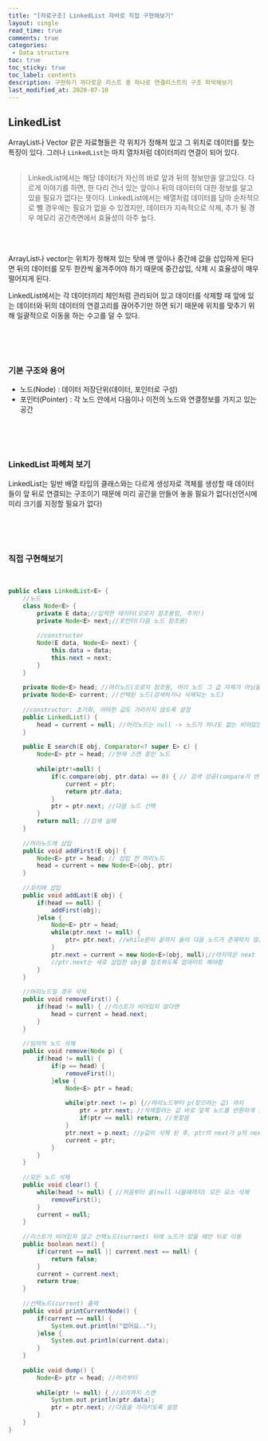 ```yaml
---
title: "[자료구조] LinkedList 자바로 직접 구현해보기"
layout: single    
read_time: true    
comments: true   
categories: 
 - Data structure  
toc: true    
toc_sticky: true    
toc_label: contents    
description: 구현하기 까다로운 리스트 중 하나로 연결리스트의 구조 파악해보기
last_modified_at: 2020-07-10       
---
```


## LinkedList
ArrayList나 Vector 같은 자료형들은 각 위치가 정해져 있고 그 위치로 데이터를 찾는 특징이 있다. 
그러나 `LinkedList`는 마치 열차처럼 데이터끼리 연결이 되어 있다. 
<br>
<br>

> LinkedList에서는 해당 데이터가 자신의 바로 앞과 뒤의 정보만을 알고있다.
> 다르게 이야기를 하면, 한 다리 건너 있는 앞이나 뒤의 데이터의 대한 정보를 
> 알고 있을 필요가 없다는 뜻이다. 
> LinkedList에서는 배열처럼 데이터를 담아 순차적으로 뺄 경우에는 필요가 없을 수 있겠지만, 
> 데이터가 지속적으로 삭제, 추가 될 경우 메모리 공간측면에서 효율성이 아주 높다. 

<br>
<br>

ArrayList나 vector는 위치가 정해져 있는 탓에 맨 앞이나 중간에 값을 삽입하게 된다면 
뒤의 데이터를 모두 한칸씩 옮겨주어야 하기 때문에 중간삽입, 삭제 시 효율성이 매우 떨어지게 된다. 
<br>

LinkedList에서는 각 데이터끼리 체인처럼 관리되어 있고 데이터를 삭제할 때 앞에 있는 데이터와 
뒤의 데이터의 연결고리를 끊어주기만 하면 되기 때문에 위치를 맞추기 위해 일괄적으로 이동을 하는 
수고를 덜 수 있다. 

<br>
<br>
<br>

### 기본 구조와 용어

- 노드(Node) : 데이터 저장단위(데이터, 포인터로 구성)
- 포인터(Pointer) : 각 노드 안에서 다음이나 이전의 노드와 연결정보를 가지고 있는 공간

<br>
<br>
<br>


### LinkedList 파헤쳐 보기

LinkedList는 일반 배열 타입의 클래스와는 다르게 생성자로 객체를 생성할 때 데이터들이 앞 뒤로 
연결되는 구조이기 때문에 미리 공간을 만들어 놓을 필요가 없다(선언시에 미리 크기를 지정할 필요가 없다)

<br>
<br>
<br>



### 직접 구현해보기

<br>

```java
public class LinkedList<E> {
    //노드
    class Node<E> {
        private E data;//입력한 데이터(오로지 참조용임, 주의!)
        private Node<E> next;//포인터(다음 노드 참조용)
    	
        //constructor
    	Node(E data, Node<E> next) {
        	this.data = data; 
	        this.next = next; 
    	}
    }
    
    private Node<E> head; //머리노드(오로지 참조용, 머리 노드 그 값 자체가 아님을 주의)
    private Node<E> current; //선택된 노드(검색하거나 삭제되는 노드)
	
    //constructor: 초기화, 어떠한 값도 가리키지 않도록 설정
    public LinkedList() {
        head = current = null; //머리노드는 null -> 노드가 하나도 없는 비어있는 연결리스트 생성
    }
    
    public E search(E obj, Comparator<? super E> c) {
        Node<E> ptr = head; //현재 스캔 중인 노드
        
        while(ptr!=null) {
            if(c.compare(obj, ptr.data) == 0) { // 검색 성공(compare가 반환하는 0은 성공)
                current = ptr;
                return ptr.data;
            }
            ptr = ptr.next; //다음 노드 선택
        }
        return null; //검색 실패 
    }
    
    //머리노드에 삽입
    public void addFirst(E obj) {
        Node<E> ptr = head; // 삽입 전 머리노드
        head = current = new Node<E>(obj, ptr)
    }
    
    //꼬리에 삽입
    public void addLast(E obj) {
        if(head == null) {
            addFirst(obj);
        }else {
            Node<E> ptr = head;
            while(ptr.next != null) { 
                ptr= ptr.next; //while문이 끝까지 돌아 다음 노드가 존재하지 않는다면 ptr은 맨 마지막 노드를 가리키게됨
            }
            ptr.next = current = new Node<E>(obj, null);//마지막은 next 값이 null이어야함(참조하는 값이 없어서)
            //ptr.next는 새로 삽입한 obj를 참조하도록 업데이트 해야함
        }
    }
    
    //머리노드일 경우 삭제
    public void removeFirst() {
        if(head != null) { //리스트가 비어있지 않다면 
            head = current = head.next;
        }
    }
    
    //임의의 노드 삭제
    public void remove(Node p) {
        if(head != null) {
            if(p == head) {
                removeFirst();
            }else {
                Node<E> ptr = head;
                
                while(ptr.next != p) {//머리노드부터 p(찾으려는 값) 까지 
                    ptr = ptr.next; //삭제할려는 값 바로 앞쪽 노드를 반환하게 함
                    if(ptr == null) return; //못찾음
                }
                ptr.next = p.next; //p값이 삭제 된 후, ptr의 next가 p의 next값을 참조하도록 연결 구조 변경
                current = ptr;
            }
        }
    }
    
    //모든 노드 삭제
    public void clear() {
        while(head != null) { //처음부터 끝(null 나올때까지) 모든 요소 삭제
            removeFirst();
        }
        current = null;
    }
    
    //리스트가 비어있지 않고 선택노드(current) 뒤에 노드가 있을 때만 뒤로 이동
    public boolean next() {
        if(current == null || current.next == null) {
            return false;
        }
        current = current.next; 
        return true;
    }
    
    //선택노드(current) 출력
    public void printCurrentNode() {
        if(current == null) {
            System.out.println("없어요..");
        }else {
            System.out.println(current.data);
        }
    }
    
    public void dump() {
        Node<E> ptr = head; //머리부터
        
        while(ptr != null) { //꼬리까지 스캔
            System.out.println(ptr.data);
            ptr = ptr.next; //다음을 가리키도록 설정
        }
    }
}


```
<br>
<br>
<br>
<br>
<br>
<br>



